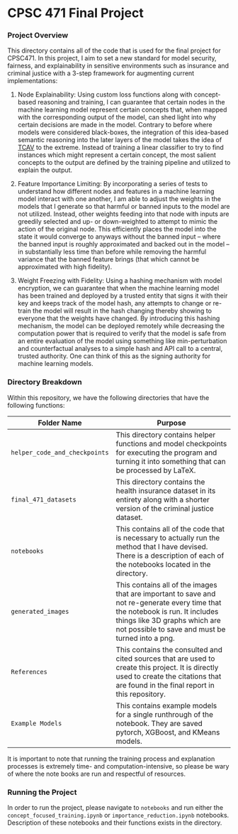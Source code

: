 # CPSC 471 Final Project

### Project Overview

This directory contains all of the code that is used for the final project for CPSC471. In this project, I aim to set a new standard for model security, fairness, and explainability in sensitive environments such as insurance and criminal justice with a 3-step framework for augmenting current implementations:

1) Node Explainability: Using custom loss functions along with concept-based reasoning and training, I can guarantee that certain nodes in the machine learning model represent certain concepts that, when mapped with the corresponding output of the model, can shed light into why certain decisions are made in the model. Contrary to before where models were considered black-boxes, the integration of this idea-based semantic reasoning into the later layers of the model takes the idea of [TCAV](https://arxiv.org/abs/1711.11279) to the extreme. Instead of training a linear classifier to try to find instances which might represent a certain concept, the most salient concepts to the output are defined by the training pipeline and utilized to explain the output. 

2) Feature Importance Limiting: By incorporating a series of tests to understand how different nodes and features in a machine learning model interact with one another, I am able to adjust the weights in the models that I generate so that harmful or banned inputs to the model are not utilized. Instead, other weights feeding into that node with inputs are greedily selected and up- or down-weighted to attempt to mimic the action of the original node. This efficiently places the model into the state it would converge to anyways without the banned input – where the banned input is roughly approximated and backed out in the model – in substantially less time than before while removing the harmful variance that the banned feature brings (that which cannot be approximated with high fidelity).

3) Weight Freezing with Fidelity: Using a hashing mechanism with model encryption, we can guarantee that when the machine learning model has been trained and deployed by a trusted entity that signs it with their key and keeps track of the model hash, any attempts to change or re-train the model will result in the hash changing thereby showing to everyone that the weights have changed. By introducing this hashing mechanism, the model can be deployed remotely while decreasing the computation power that is required to verify that the model is safe from an entire evaluation of the model using something like min-perturbation and counterfactual analyses to a simple hash and API call to a central, trusted authority. One can think of this as the signing authority for machine learning models. 



### Directory Breakdown 

Within this repository, we have the following directories that have the following functions:

| Folder Name | Purpose |
| ------------- | ------ |
| `helper_code_and_checkpoints` | This directory contains helper functions and model checkpoints for executing the program and turning it into something that can be processed by LaTeX. |
| `final_471_datasets` | This directory contains the health insurance dataset in its entirety along with a shorter version of the criminal justice dataset. |
| `notebooks` | This contains all of the code that is necessary to actually run the method that I have devised. There is a description of each of the notebooks located in the directory. |
| `generated_images` | This contains all of the images that are important to save and not re-generate every time that the notebook is run. It includes things like 3D graphs which are not possible to save and must be turned into a png. |
| `References` | This contains the consulted and cited sources that are used to create this project. It is directly used to create the citations that are found in the final report in this repository. |
| `Example Models` | This contains example models for a single runthrough of the notebook. They are saved pytorch, XGBoost, and KMeans models. |

It is important to note that running the training process and explanation processes is extremely time- and computation-intensive, so please be wary of where the note books are run and respectful of resources. 

### Running the Project
In order to run the project, please navigate to `notebooks` and run either the `concept_focused_training.ipynb` or `importance_reduction.ipynb` notebooks. Description of these notebooks and their functions exists in the directory. 